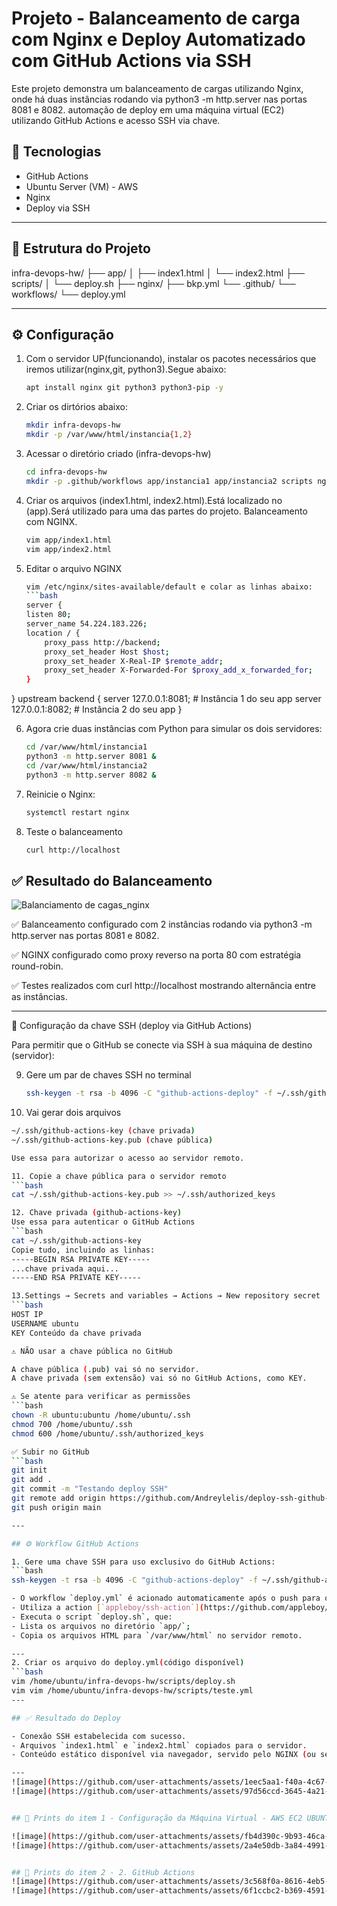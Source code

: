 # Projeto - Balanceamento de carga com Nginx e Deploy Automatizado com GitHub Actions via SSH

Este projeto demonstra um balanceamento de cargas utilizando Nginx, onde há duas instâncias rodando via python3 -m http.server nas portas 8081 e 8082.  automação de deploy em uma máquina virtual (EC2) utilizando GitHub Actions e acesso SSH via chave.  

## 🚀 Tecnologias
- GitHub Actions
- Ubuntu Server (VM) - AWS
- Nginx
- Deploy via SSH

-----
## 📁 Estrutura do Projeto

infra-devops-hw/
├── app/
│ ├── index1.html
│ └── index2.html
├── scripts/
│ └── deploy.sh
├── nginx/
├── bkp.yml
└── .github/
└── workflows/
└── deploy.yml

-----
## ⚙️ Configuração
1. Com o servidor UP(funcionando), instalar os pacotes necessários que iremos utilizar(nginx,git, python3).Segue abaixo:
    ```bash 
    apt install nginx git python3 python3-pip -y

2. Criar os dirtórios abaixo:
    ```bash
    mkdir infra-devops-hw
    mkdir -p /var/www/html/instancia{1,2}
    
3. Acessar o diretório criado (infra-devops-hw) 
    ```bash
    cd infra-devops-hw
    mkdir -p .github/workflows app/instancia1 app/instancia2 scripts nginx
    
4. Criar os arquivos (index1.html, index2.html).Está localizado no (app).Será utilizado para uma das partes do projeto. Balanceamento com NGINX.
    ```bash
    vim app/index1.html
    vim app/index2.html

5. Editar o arquivo NGINX
    ```bash
    vim /etc/nginx/sites-available/default e colar as linhas abaixo:
    ```bash
    server {
    listen 80;
    server_name 54.224.183.226;  
    location / {
        proxy_pass http://backend;
        proxy_set_header Host $host;
        proxy_set_header X-Real-IP $remote_addr;
        proxy_set_header X-Forwarded-For $proxy_add_x_forwarded_for;
    }
}
upstream backend {
    server 127.0.0.1:8081;  # Instância 1 do seu app
    server 127.0.0.1:8082;  # Instância 2 do seu app
}

6. Agora crie duas instâncias com Python para simular os dois servidores:
   ```bash
   cd /var/www/html/instancia1
   python3 -m http.server 8081 &
   cd /var/www/html/instancia2
   python3 -m http.server 8082 &

7. Reinicie o Nginx:
   ```bash
   systemctl restart nginx

8. Teste o balanceamento
   ```bash
   curl http://localhost


## ✅ Resultado do Balanceamento
![Balanciamento de cagas_nginx](https://github.com/user-attachments/assets/a3027275-abf1-4b26-baa5-77777e6e1d5b)

✅ Balanceamento configurado com 2 instâncias rodando via python3 -m http.server nas portas 8081 e 8082.

✅ NGINX configurado como proxy reverso na porta 80 com estratégia round-robin.

✅ Testes realizados com curl http://localhost mostrando alternância entre as instâncias.


---

🔐 Configuração da chave SSH (deploy via GitHub Actions)

Para permitir que o GitHub se conecte via SSH à sua máquina de destino (servidor):

9. Gere um par de chaves SSH no terminal
   ```bash
   ssh-keygen -t rsa -b 4096 -C "github-actions-deploy" -f ~/.ssh/github-actions-key

10. Vai gerar dois arquivos
   ```bash
   ~/.ssh/github-actions-key (chave privada)
   ~/.ssh/github-actions-key.pub (chave pública)

Use essa para autorizar o acesso ao servidor remoto.

11. Copie a chave pública para o servidor remoto
   ```bash
   cat ~/.ssh/github-actions-key.pub >> ~/.ssh/authorized_keys

12. Chave privada (github-actions-key)
Use essa para autenticar o GitHub Actions
   ```bash
   cat ~/.ssh/github-actions-key
Copie tudo, incluindo as linhas:
-----BEGIN RSA PRIVATE KEY-----
...chave privada aqui...
-----END RSA PRIVATE KEY-----

13.Settings → Secrets and variables → Actions → New repository secret
   ```bash
HOST IP
USERNAME ubuntu
KEY	Conteúdo da chave privada

⚠️ NÃO usar a chave pública no GitHub

A chave pública (.pub) vai só no servidor.
A chave privada (sem extensão) vai só no GitHub Actions, como KEY.

⚠️ Se atente para verificar as permissões
   ```bash
chown -R ubuntu:ubuntu /home/ubuntu/.ssh
chmod 700 /home/ubuntu/.ssh
chmod 600 /home/ubuntu/.ssh/authorized_keys

✅ Subir no GitHub
   ```bash
git init
git add .
git commit -m "Testando deploy SSH"
git remote add origin https://github.com/Andreylelis/deploy-ssh-github-actions.git
git push origin main

---
  
## ⚙️ Workflow GitHub Actions

1. Gere uma chave SSH para uso exclusivo do GitHub Actions:
 ```bash
   ssh-keygen -t rsa -b 4096 -C "github-actions-deploy" -f ~/.ssh/github-actions-key

- O workflow `deploy.yml` é acionado automaticamente após o push para o repositório.
- Utiliza a action [`appleboy/ssh-action`](https://github.com/appleboy/ssh-action) para conectar no servidor via SSH.
- Executa o script `deploy.sh`, que:
  - Lista os arquivos no diretório `app/`;
  - Copia os arquivos HTML para `/var/www/html` no servidor remoto.

---
2. Criar os arquivo do deploy.yml(código disponível)
   ```bash
   vim /home/ubuntu/infra-devops-hw/scripts/deploy.sh
   vim vim /home/ubuntu/infra-devops-hw/scripts/teste.yml
---

## ✅ Resultado do Deploy

- Conexão SSH estabelecida com sucesso.
- Arquivos `index1.html` e `index2.html` copiados para o servidor.
- Conteúdo estático disponível via navegador, servido pelo NGINX (ou servidor configurado no destino).

---
![image](https://github.com/user-attachments/assets/1eec5aa1-f40a-4c67-b876-9f7c98375c31)
![image](https://github.com/user-attachments/assets/97d56ccd-3645-4a21-a3ed-c0924543c3be)


## 📸 Prints do item 1 - Configuração da Máquina Virtual - AWS EC2 UBUNTU

![image](https://github.com/user-attachments/assets/fb4d390c-9b93-46ca-9cd5-f96229db4036)
![image](https://github.com/user-attachments/assets/2a4e50db-3a84-4991-a2c7-95fa5f287e46)


## 📸 Prints do item 2 - 2. GitHub Actions 
![image](https://github.com/user-attachments/assets/3c568f0a-8616-4eb5-a7bc-b9d378651c98)
![image](https://github.com/user-attachments/assets/6f1ccbc2-b369-4591-bd21-fb65d082a5eb)








